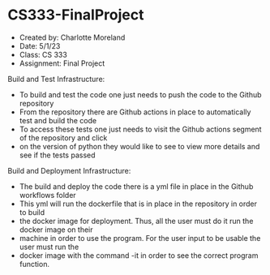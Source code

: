 # CS333-FinalProject
- Created by: Charlotte Moreland
- Date: 5/1/23
- Class: CS 333
- Assignment: Final Project


Build and Test Infrastructure:
- To build and test the code one just needs to push the code to the Github repository
- From the repository there are Github actions in place to automatically test and build the code
- To access these tests one just needs to visit the Github actions segment of the repository and click
- on the version of python they would like to see to view more details and see if the tests passed

Build and Deployment Infrastructure:
- The build and deploy the code there is a yml file in place in the Github workflows folder
- This yml will run the dockerfile that is in place in the repository in order to build
- the docker image for deployment. Thus, all the user must do it run the docker image on their
- machine in order to use the program. For the user input to be usable the user must run the 
- docker image with the command -it in order to see the correct program function.
